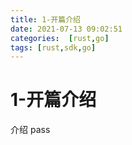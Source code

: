 ```yaml
---
title: 1-开篇介绍
date: 2021-07-13 09:02:51
categories:  [rust,go]
tags: [rust,sdk,go]
---
```



<!--more-->


# 1-开篇介绍

介绍
pass

